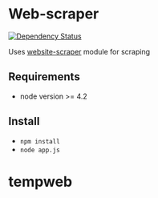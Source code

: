 # Web-scraper
[![Dependency Status](https://gemnasium.com/badges/github.com/s0ph1e/web-scraper.svg)](https://gemnasium.com/github.com/s0ph1e/web-scraper)

Uses [website-scraper](https://github.com/s0ph1e/node-website-scraper) module for scraping

## Requirements
- node version >= 4.2

## Install

- `npm install`
- `node app.js`
# tempweb
